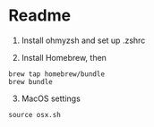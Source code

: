 # Readme

1. Install ohmyzsh and set up .zshrc

2. Install Homebrew, then


```
brew tap homebrew/bundle
brew bundle
```

3. MacOS settings

```
source osx.sh
```
